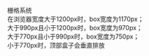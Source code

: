 
栅格系统 <br>
在浏览器宽度大于1200px时，box宽度为1170px； <br>
大于990px且小于1200px时，box宽度为970px； <br>
大于770px且小于990px时，box宽度为750px； <br>
小于770px时，顶部盒子会垂直排放
